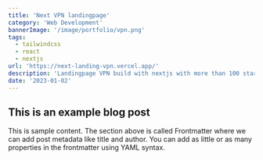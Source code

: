 ```yaml
---
title: 'Next VPN landingpage'
category: 'Web Development'
bannerImage: '/image/portfolio/vpn.png'
tags:
  - tailwindcss
  - react
  - nextjs
url: 'https://next-landing-vpn.vercel.app/'
description: 'Landingpage VPN build with nextjs with more than 100 stars on github'
date: '2023-01-02'
---
```


## This is an example blog post

This is sample content. The section above is called Frontmatter where we can add post metadata like title and author. You can add as little or as many properties in the frontmatter using YAML syntax.
